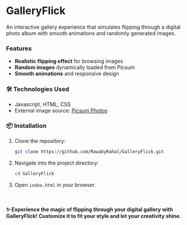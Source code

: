 # GalleryFlick  

An interactive gallery experience that simulates flipping through a digital photo album with smooth animations and randomly generated images.  

### Features  
- **Realistic flipping effect** for browsing images  
- **Random images** dynamically loaded from Picsum  
- **Smooth animations** and responsive design 

### 🛠️ Technologies Used  
- Javascript, HTML, CSS
- External image source: [Picsum Photos](https://picsum.photos/)  

### 📦 Installation  
1. Clone the repository:
   
   ```bash
   git clone https://github.com/RawabyRahal/GalleryFlick.git

3. Navigate into the project directory:
   
   ```bash
   cd GalleryFlick
3. Open `index.html` in your browser.

<br>

#### ✨ Experience the magic of flipping through your digital gallery with GalleryFlick! Customize it to fit your style and let your creativity shine.

